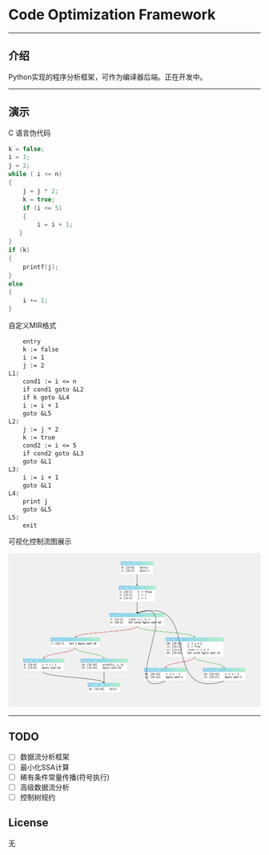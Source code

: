 # Code Optimization Framework

***

## 介绍

Python实现的程序分析框架，可作为编译器后端。正在开发中。

***
## 演示

C 语言伪代码

```c
k = false;
i = 1;
j = 2;
while ( i <= n)
{
	j = j * 2;
	k = true;
	if (i <= 5)
	{
	    i = i + 1;
   }
}
if (k)
{
	printf(j);
}
else
{
	i += 1;
}
```

自定义MIR格式

``` 
    entry
    k := false
    i := 1
    j := 2
L1:
    cond1 := i <= n
    if cond1 goto &L2
    if k goto &L4
    i := i + 1
    goto &L5
L2:
    j := j * 2
    k := true
    cond2 := i <= 5
    if cond2 goto &L3
    goto &L1
L3:
    i := i + 1
    goto &L1
L4:
    print j
    goto &L5
L5:
    exit
```

可视化控制流图展示

![cfg_demo](./tmp/readme_ref_img01.png)

***

## TODO

- [ ] 数据流分析框架
- [ ] 最小化SSA计算
- [ ] 稀有条件常量传播(符号执行)
- [ ] 高级数据流分析
- [ ] 控制树规约

## License

无